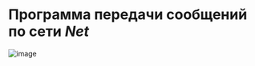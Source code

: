 Программа передачи сообщений по сети *Net*
===
![image](https://github.com/raduma142/net/assets/69161202/bbaaf4a1-d4db-4161-8fac-b34e459640fa)
